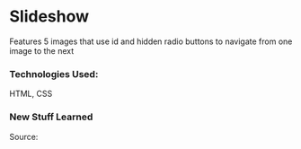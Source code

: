 # Slideshow

Features 5 images that use id and hidden radio buttons to navigate from one image to the next

<h3>Technologies Used: </h3>
<p>HTML, CSS</p>

<h3>New Stuff Learned</h3>
<p></p>
<p>Source: </p>

